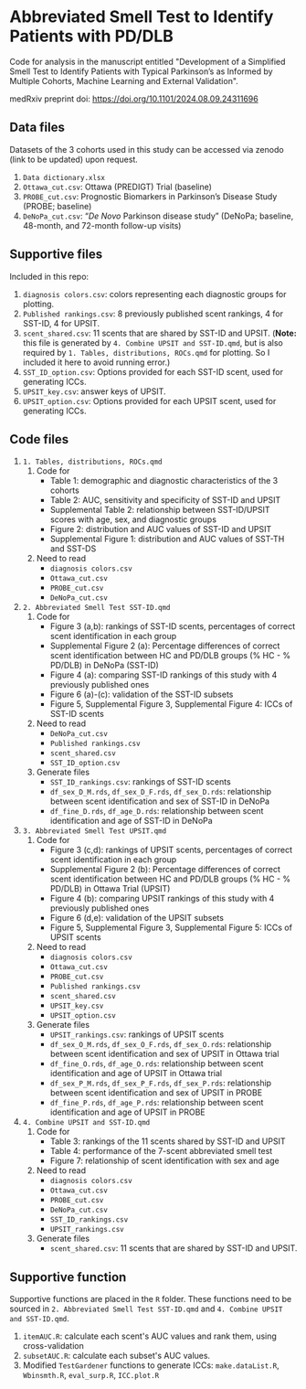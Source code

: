 # Abbreviated Smell Test to Identify Patients with PD/DLB

Code for analysis in the manuscript entitled "Development of a Simplified Smell Test to Identify Patients with Typical Parkinson’s as Informed by Multiple Cohorts, Machine Learning and External Validation". 

medRxiv preprint doi: https://doi.org/10.1101/2024.08.09.24311696

## Data files

Datasets of the 3 cohorts used in this study can be accessed via zenodo (link to be updated) upon request.

1. `Data dictionary.xlsx`
2. `Ottawa_cut.csv`: Ottawa (PREDIGT) Trial (baseline)
3. `PROBE_cut.csv`: Prognostic Biomarkers in Parkinson’s Disease Study (PROBE; baseline)
4. `DeNoPa_cut.csv`: “_De Novo_ Parkinson disease study” (DeNoPa; baseline, 48-month, and 72-month follow-up visits)

## Supportive files

Included in this repo:

1. `diagnosis colors.csv`: colors representing each diagnostic groups for plotting.
2. `Published rankings.csv`: 8 previously published scent rankings, 4 for SST-ID, 4 for UPSIT.
3. `scent_shared.csv`: 11 scents that are shared by SST-ID and UPSIT. (__Note:__ this file is generated by `4. Combine UPSIT and SST-ID.qmd`, but is also required by `1. Tables, distributions, ROCs.qmd` for plotting. So I included it here to avoid running error.)
4. `SST_ID_option.csv`: Options provided for each SST-ID scent, used for generating ICCs.
5. `UPSIT_key.csv`: answer keys of UPSIT.
6. `UPSIT_option.csv`: Options provided for each UPSIT scent, used for generating ICCs.

## Code files

1. `1. Tables, distributions, ROCs.qmd`
   1. Code for
      - Table 1: demographic and diagnostic characteristics of the 3 cohorts
      - Table 2: AUC, sensitivity and specificity of SST-ID and UPSIT
      - Supplemental Table 2: relationship between SST-ID/UPSIT scores with age, sex, and diagnostic groups
      - Figure 2: distribution and AUC values of SST-ID and UPSIT
      - Supplemental Figure 1: distribution and AUC values of SST-TH and SST-DS
   2. Need to read
      - `diagnosis colors.csv`
      - `Ottawa_cut.csv`
      - `PROBE_cut.csv`
      - `DeNoPa_cut.csv`
2. `2. Abbreviated Smell Test SST-ID.qmd`
   1. Code for
      - Figure 3 (a,b): rankings of SST-ID scents, percentages of correct scent identification in each group
      - Supplemental Figure 2 (a): Percentage differences of correct scent identification between HC and PD/DLB groups (% HC - % PD/DLB) in DeNoPa (SST-ID)
      - Figure 4 (a): comparing SST-ID rankings of this study with 4 previously published ones
      - Figure 6 (a)-(c): validation of the SST-ID subsets
      - Figure 5, Supplemental Figure 3, Supplemental Figure 4: ICCs of SST-ID scents
   2. Need to read
      - `DeNoPa_cut.csv`
      - `Published rankings.csv`
      - `scent_shared.csv`
      - `SST_ID_option.csv`
   3. Generate files
      - `SST_ID_rankings.csv`: rankings of SST-ID scents
      - `df_sex_D_M.rds`, `df_sex_D_F.rds`, `df_sex_D.rds`: relationship between scent identification and sex of SST-ID in DeNoPa
      - `df_fine_D.rds`, `df_age_D.rds`: relationship between scent identification and age of SST-ID in DeNoPa
3. `3. Abbreviated Smell Test UPSIT.qmd`
   1. Code for
      - Figure 3 (c,d): rankings of UPSIT scents, percentages of correct scent identification in each group
      - Supplemental Figure 2 (b): Percentage differences of correct scent identification between HC and PD/DLB groups (% HC - % PD/DLB) in Ottawa Trial (UPSIT)
      - Figure 4 (b): comparing UPSIT rankings of this study with 4 previously published ones
      - Figure 6 (d,e): validation of the UPSIT subsets
      - Figure 5, Supplemental Figure 3, Supplemental Figure 5: ICCs of UPSIT scents
   2. Need to read
      - `diagnosis colors.csv`
      - `Ottawa_cut.csv`
      - `PROBE_cut.csv`
      - `Published rankings.csv`
      - `scent_shared.csv`
      - `UPSIT_key.csv`
      - `UPSIT_option.csv`
   3. Generate files
      - `UPSIT_rankings.csv`: rankings of UPSIT scents
      - `df_sex_O_M.rds`, `df_sex_O_F.rds`, `df_sex_O.rds`: relationship between scent identification and sex of UPSIT in Ottawa trial
      - `df_fine_O.rds`, `df_age_O.rds`: relationship between scent identification and age of UPSIT in Ottawa trial
      - `df_sex_P_M.rds`, `df_sex_P_F.rds`, `df_sex_P.rds`: relationship between scent identification and sex of UPSIT in PROBE
      - `df_fine_P.rds`, `df_age_P.rds`: relationship between scent identification and age of UPSIT in PROBE
4. `4. Combine UPSIT and SST-ID.qmd`
   1. Code for
      - Table 3: rankings of the 11 scents shared by SST-ID and UPSIT
      - Table 4: performance of the 7-scent abbreviated smell test
      - Figure 7: relationship of scent identification with sex and age
   2. Need to read
      - `diagnosis colors.csv`
      - `Ottawa_cut.csv`
      - `PROBE_cut.csv`
      - `DeNoPa_cut.csv`
      - `SST_ID_rankings.csv`
      - `UPSIT_rankings.csv`
   3. Generate files
      - `scent_shared.csv`: 11 scents that are shared by SST-ID and UPSIT.

## Supportive function

Supportive functions are placed in the `R` folder. These functions need to be sourced in `2. Abbreviated Smell Test SST-ID.qmd` and `4. Combine UPSIT and SST-ID.qmd`.

1. `itemAUC.R`: calculate each scent's AUC values and rank them, using cross-validation
2. `subsetAUC.R`: calculate each subset's AUC values.
3. Modified `TestGardener` functions to generate ICCs: `make.dataList.R`, `Wbinsmth.R`, `eval_surp.R`, `ICC.plot.R`

